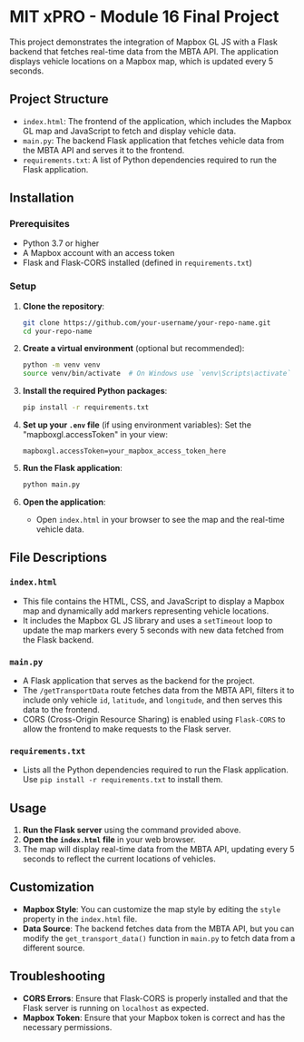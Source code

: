 # MIT xPRO - Module 16 Final Project

This project demonstrates the integration of Mapbox GL JS with a Flask backend that fetches real-time data from the MBTA API. The application displays vehicle locations on a Mapbox map, which is updated every 5 seconds.

## Project Structure

- `index.html`: The frontend of the application, which includes the Mapbox GL map and JavaScript to fetch and display vehicle data.
- `main.py`: The backend Flask application that fetches vehicle data from the MBTA API and serves it to the frontend.
- `requirements.txt`: A list of Python dependencies required to run the Flask application.

## Installation

### Prerequisites

- Python 3.7 or higher
- A Mapbox account with an access token
- Flask and Flask-CORS installed (defined in `requirements.txt`)

### Setup

1. **Clone the repository**:
    ```bash
    git clone https://github.com/your-username/your-repo-name.git
    cd your-repo-name
    ```

2. **Create a virtual environment** (optional but recommended):
    ```bash
    python -m venv venv
    source venv/bin/activate  # On Windows use `venv\Scripts\activate`
    ```

3. **Install the required Python packages**:
    ```bash
    pip install -r requirements.txt
    ```

4. **Set up your `.env` file** (if using environment variables):
    Set the "mapboxgl.accessToken" in your view:
    ```env
    mapboxgl.accessToken=your_mapbox_access_token_here
    ```

5. **Run the Flask application**:
    ```bash
    python main.py
    ```

6. **Open the application**:
    - Open `index.html` in your browser to see the map and the real-time vehicle data.

## File Descriptions

### `index.html`

- This file contains the HTML, CSS, and JavaScript to display a Mapbox map and dynamically add markers representing vehicle locations.
- It includes the Mapbox GL JS library and uses a `setTimeout` loop to update the map markers every 5 seconds with new data fetched from the Flask backend.

### `main.py`

- A Flask application that serves as the backend for the project.
- The `/getTransportData` route fetches data from the MBTA API, filters it to include only vehicle `id`, `latitude`, and `longitude`, and then serves this data to the frontend.
- CORS (Cross-Origin Resource Sharing) is enabled using `Flask-CORS` to allow the frontend to make requests to the Flask server.

### `requirements.txt`

- Lists all the Python dependencies required to run the Flask application. Use `pip install -r requirements.txt` to install them.

## Usage

1. **Run the Flask server** using the command provided above.
2. **Open the `index.html` file** in your web browser.
3. The map will display real-time data from the MBTA API, updating every 5 seconds to reflect the current locations of vehicles.

## Customization

- **Mapbox Style**: You can customize the map style by editing the `style` property in the `index.html` file.
- **Data Source**: The backend fetches data from the MBTA API, but you can modify the `get_transport_data()` function in `main.py` to fetch data from a different source.

## Troubleshooting

- **CORS Errors**: Ensure that Flask-CORS is properly installed and that the Flask server is running on `localhost` as expected.
- **Mapbox Token**: Ensure that your Mapbox token is correct and has the necessary permissions.
